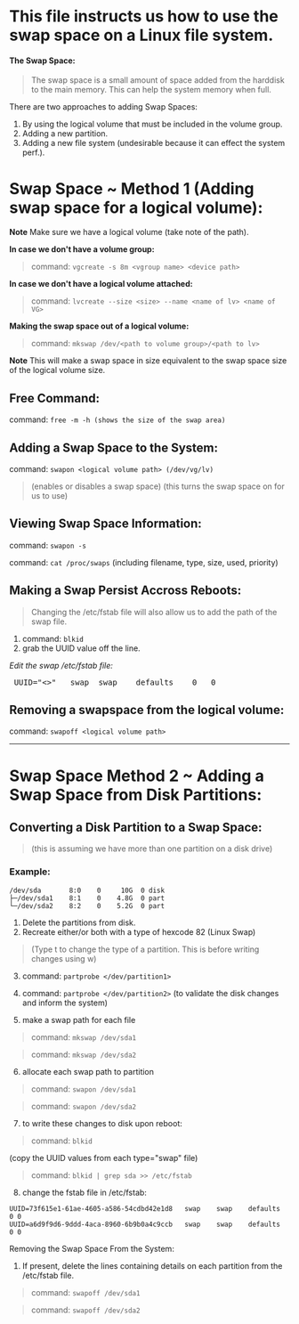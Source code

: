 # This file instructs us how to use the swap space on a Linux file system.

#### The Swap Space:
> The swap space is a small amount of space added from the harddisk to the main memory. This can help the system memory when full.

There are two approaches to adding Swap Spaces:
1. By using the logical volume that must be included in the volume group.
2. Adding a new partition.
3. Adding a new file system (undesirable because it can effect the system perf.).

# Swap Space ~ Method 1 (Adding swap space for a logical volume):

**Note** Make sure we have a logical volume (take note of the path). 
 
**In case we don't have a volume group:** 
> command: ```vgcreate -s 8m <vgroup name> <device path>```
  
**In case we don't have a logical volume attached:** 
> command: ```lvcreate --size <size> --name <name of lv> <name of VG>``` 
  
**Making the swap space out of a logical volume:** 
> command: ```mkswap /dev/<path to volume group>/<path to lv>```

**Note** This will make a swap space in size equivalent to the swap space size of the logical volume size.


## Free Command: 
command: ```free -m -h (shows the size of the swap area)``` 



## Adding a Swap Space to the System: 
command: ```swapon <logical volume path> (/dev/vg/lv)```
> (enables or disables a swap space)
> (this turns the swap space on for us to use)


## Viewing Swap Space Information: 
  
command: ```swapon -s```
  
command: ```cat /proc/swaps```
(including filename, type, size, used, priority)




## Making a Swap Persist Accross Reboots: 
> Changing the /etc/fstab file will also allow us to add the path of the swap file.
1. command: ```blkid``` 
2. grab the UUID value off the line.

*Edit the swap /etc/fstab file:* 
<pre> UUID="<>"   swap  swap    defaults    0   0 </pre>


## Removing a swapspace from the logical volume: 
command: ```swapoff <logical volume path>```

---

# Swap Space Method 2 ~ Adding a Swap Space from Disk Partitions:

## Converting a Disk Partition to a Swap Space:
> (this is assuming we have more than one partition on a disk drive)

### Example: 

```
/dev/sda       8:0    0     10G  0 disk
├─/dev/sda1    8:1    0    4.8G  0 part
└─/dev/sda2    8:2    0    5.2G  0 part
```

1. Delete the partitions from disk.
2. Recreate either/or both with a type of hexcode 82 (Linux Swap)

> (Type t to change the type of a partition. This is before writing changes using w)

3. command: ```partprobe </dev/partition1>```
4. command: ```partprobe </dev/partition2>``` 
(to validate the disk changes and inform the system)

5. make a swap path for each file

> command: ```mkswap /dev/sda1```

> command: ```mkswap /dev/sda2```

6. allocate each swap path to partition

> command: ```swapon /dev/sda1```

> command: ```swapon /dev/sda2```


7. to write these changes to disk upon reboot: 
> command: ```blkid```

(copy the UUID values from each type="swap" file)

> command: ```blkid | grep sda >> /etc/fstab```

8. change the fstab file in /etc/fstab: 
```
UUID=73f615e1-61ae-4605-a586-54cdbd42e1d8   swap    swap    defaults    0 0
UUID=a6d9f9d6-9ddd-4aca-8960-6b9b0a4c9ccb   swap    swap    defaults    0 0
```

Removing the Swap Space From the System: 
1. If present, delete the lines containing details on each partition from the /etc/fstab file.
> command: ```swapoff /dev/sda1```

> command: ```swapoff /dev/sda2```







